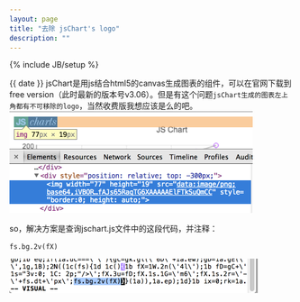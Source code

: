 ```yaml
---
layout: page
title: "去除 jsChart's logo"
description: ""
---
```

{% include JB/setup %}

{{ date }}
jsChart是用js结合html5的canvas生成图表的组件，可以在官网下载到free version（此时最新的版本号v3.06）。但是有这个问题`jsChart生成的图表左上角都有不可移除的logo`，当然收费版我想应该是么的吧。
![jsChar's logo](/images/jschart_logo.png)

so，解决方案是查询jschart.js文件中的这段代码，并注释：
	
	fs.bg.2v(fX)

![remove logo](/images/jschart_sol.png)